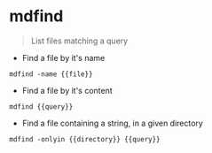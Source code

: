 # mdfind

> List files matching a query

- Find a file by it's name

`mdfind -name {{file}}`

- Find a file by it's content

`mdfind {{query}}`

- Find a file containing a string, in a given directory

`mdfind -onlyin {{directory}} {{query}}`

